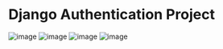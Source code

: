 ﻿# Django Authentication Project
![image](https://github.com/user-attachments/assets/b767ca52-bace-451d-aecd-61c2587cd7b7)
![image](https://github.com/user-attachments/assets/479a2b29-1df5-46c6-be29-fe5d65c555eb)
![image](https://github.com/user-attachments/assets/dd6188cb-1357-4d73-a832-4c1f26b4ed40)
![image](https://github.com/user-attachments/assets/e4a84161-b0e8-4558-8263-e54b8f550dd7)
